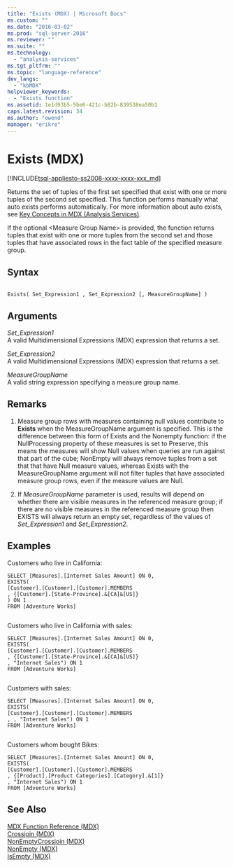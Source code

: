 ```yaml
---
title: "Exists (MDX) | Microsoft Docs"
ms.custom: ""
ms.date: "2016-03-02"
ms.prod: "sql-server-2016"
ms.reviewer: ""
ms.suite: ""
ms.technology: 
  - "analysis-services"
ms.tgt_pltfrm: ""
ms.topic: "language-reference"
dev_langs: 
  - "kbMDX"
helpviewer_keywords: 
  - "Exists function"
ms.assetid: 1e1d93b5-5be6-421c-b82b-839538ea50b1
caps.latest.revision: 34
ms.author: "owend"
manager: "erikre"
---
```

# Exists (MDX)
[!INCLUDE[tsql-appliesto-ss2008-xxxx-xxxx-xxx_md](../database-engine/configure/windows/includes/tsql-appliesto-ss2008-xxxx-xxxx-xxx-md.md)]

  Returns the set of tuples of the first set specified that exist with one or more tuples of the second set specified. This function performs manually what auto exists performs automatically. For more information about auto exists, see [Key Concepts in MDX &#40;Analysis Services&#41;](../analysis-services/multidimensional-models/mdx/key-concepts-in-mdx-analysis-services.md).  
  
 If the optional \<Measure Group Name> is provided, the function returns tuples that exist with one or more tuples from the second set and those tuples that have associated rows in the fact table of the specified measure group.  
  
## Syntax  
  
```  
  
Exists( Set_Expression1 , Set_Expression2 [, MeasureGroupName] )  
```  
  
## Arguments  
 *Set_Expression1*  
 A valid Multidimensional Expressions (MDX) expression that returns a set.  
  
 *Set_Expression2*  
 A valid Multidimensional Expressions (MDX) expression that returns a set.  
  
 *MeasureGroupName*  
 A valid string expression specifying a measure group name.  
  
## Remarks  
  
1.  Measure group rows with measures containing null values contribute to **Exists** when the MeasureGroupName argument is specified. This is the difference between this form of Exists and the Nonempty function: if the NullProcessing property of these measures is set to Preserve, this means the measures will show Null values when queries are run against that part of the cube; NonEmpty will always remove tuples from a set that that have Null measure values, whereas Exists with the MeasureGroupName argument will not filter tuples that have associated measure group rows, even if the measure values are Null.  
  
2.  If *MeasureGroupName* parameter is used, results will depend on whether there are visible measures in the referenced measure group; if there are no visible measures in the referenced measure group then EXISTS will always return an empty set, regardless of the values of *Set_Expression1* and *Set_Expression2*.  
  
## Examples  
 Customers who live in California:  
  
```  
SELECT [Measures].[Internet Sales Amount] ON 0,  
EXISTS(  
[Customer].[Customer].[Customer].MEMBERS  
, {[Customer].[State-Province].&[CA]&[US]}  
) ON 1   
FROM [Adventure Works]  
  
```  
  
 Customers who live in California with sales:  
  
```  
SELECT [Measures].[Internet Sales Amount] ON 0,  
EXISTS(  
[Customer].[Customer].[Customer].MEMBERS  
, {[Customer].[State-Province].&[CA]&[US]}  
, "Internet Sales") ON 1   
FROM [Adventure Works]  
  
```  
  
 Customers with sales:  
  
```  
SELECT [Measures].[Internet Sales Amount] ON 0,  
EXISTS(  
[Customer].[Customer].[Customer].MEMBERS  
, , "Internet Sales") ON 1   
FROM [Adventure Works]  
  
```  
  
 Customers whom bought Bikes:  
  
```  
SELECT [Measures].[Internet Sales Amount] ON 0,  
EXISTS(  
[Customer].[Customer].[Customer].MEMBERS  
, {[Product].[Product Categories].[Category].&[1]}  
, "Internet Sales") ON 1   
FROM [Adventure Works]  
```  
  
## See Also  
 [MDX Function Reference &#40;MDX&#41;](../mdx/mdx-function-reference-mdx.md)   
 [Crossjoin &#40;MDX&#41;](../mdx/crossjoin-mdx.md)   
 [NonEmptyCrossjoin &#40;MDX&#41;](../mdx/nonemptycrossjoin-mdx.md)   
 [NonEmpty &#40;MDX&#41;](../mdx/nonempty-mdx.md)   
 [IsEmpty &#40;MDX&#41;](../mdx/isempty-mdx.md)  
  
  